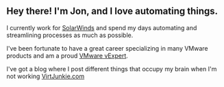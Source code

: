 ## Hey there! I'm Jon, and I love automating things. 

I currently work for [SolarWinds](https://www.solarwinds.com/) and spend my days automating and streamlining processes as much as possible.

I've been fortunate to have a great career specializing in many VMware products and am a proud [VMware vExpert](https://vexpert.vmware.com/directory/2496).

I've got a blog where I post different things that occupy my brain when I'm not working [VirtJunkie.com](https://www.virtjunkie.com/)
